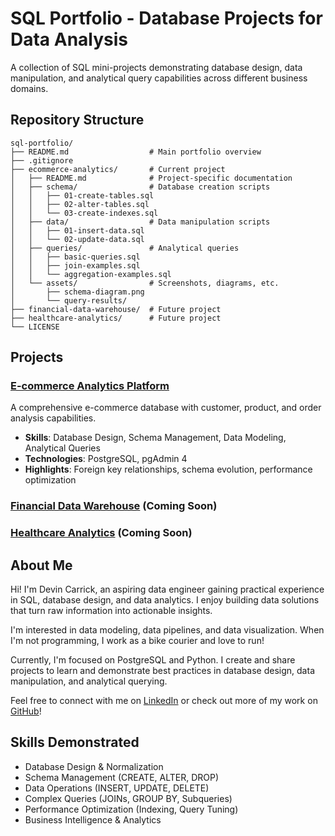 # SQL Portfolio - Database Projects for Data Analysis

A collection of SQL mini-projects demonstrating database design, data manipulation, and analytical query capabilities across different business domains.

## Repository Structure
```text
sql-portfolio/
├── README.md                  # Main portfolio overview
├── .gitignore                
├── ecommerce-analytics/       # Current project
│   ├── README.md              # Project-specific documentation
│   ├── schema/                # Database creation scripts
│   │   ├── 01-create-tables.sql
│   │   ├── 02-alter-tables.sql
│   │   └── 03-create-indexes.sql
│   ├── data/                  # Data manipulation scripts
│   │   ├── 01-insert-data.sql
│   │   └── 02-update-data.sql
│   ├── queries/               # Analytical queries
│   │   ├── basic-queries.sql
│   │   ├── join-examples.sql
│   │   └── aggregation-examples.sql
│   └── assets/                # Screenshots, diagrams, etc.
│       ├── schema-diagram.png
│       └── query-results/
├── financial-data-warehouse/  # Future project
├── healthcare-analytics/      # Future project
└── LICENSE
```
## Projects

### [E-commerce Analytics Platform](./ecommerce-analytics)
A comprehensive e-commerce database with customer, product, and order analysis capabilities.
- **Skills**: Database Design, Schema Management, Data Modeling, Analytical Queries
- **Technologies**: PostgreSQL, pgAdmin 4
- **Highlights**: Foreign key relationships, schema evolution, performance optimization

### [Financial Data Warehouse](./financial-data-warehouse) (Coming Soon)

### [Healthcare Analytics](./healthcare-analytics) (Coming Soon)

## About Me

Hi! I'm Devin Carrick, an aspiring data engineer gaining practical experience in SQL, database design, and data analytics. I enjoy building data solutions that turn raw information into actionable insights.

I'm interested in data modeling, data pipelines, and data visualization. When I'm not programming, I work as a bike courier and love to run!

Currently, I'm focused on PostgreSQL and Python. I create and share projects to learn and demonstrate best practices in database design, data manipulation, and analytical querying.

Feel free to connect with me on [LinkedIn](https://www.linkedin.com/in/devinrcarrick/) or check out more of my work on [GitHub](https://github.com/devincarrick)!

## Skills Demonstrated

- Database Design & Normalization
- Schema Management (CREATE, ALTER, DROP)
- Data Operations (INSERT, UPDATE, DELETE)
- Complex Queries (JOINs, GROUP BY, Subqueries)
- Performance Optimization (Indexing, Query Tuning)
- Business Intelligence & Analytics